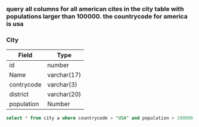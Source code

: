 

### query all columns for all american cites in the city table with populations larger than 100000. the countrycode for america is usa 

### City

| Field | Type |
| --- | --- |
| id | number |
| Name | varchar(17) |
| contrycode | varchar(3) |
| district | varchar(20) |
| population | Number |


``` sql
select * from city a where countrycode = "USA" and population > 100000
```

